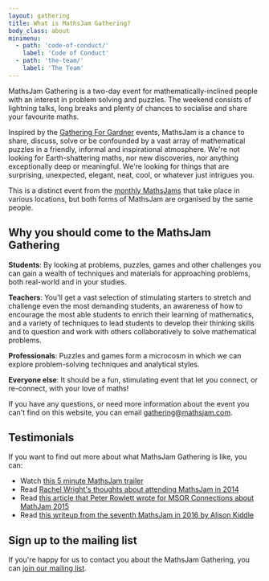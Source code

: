 ```yaml
---
layout: gathering
title: What is MathsJam Gathering?
body_class: about
minimenu:
  - path: 'code-of-conduct/'
    label: 'Code of Conduct'
  - path: 'the-team/'
    label: 'The Team'
---
```


MathsJam Gathering is a two-day event for mathematically-inclined people with an interest in problem solving and puzzles. The weekend consists of lightning talks, long breaks and plenty of chances to socialise and share your favourite maths.

Inspired by the [Gathering For Gardner](http://www.guardian.co.uk/science/2008/may/31/maths.science) events, MathsJam is a chance to share, discuss, solve or be confounded by a vast array of mathematical puzzles in a friendly, informal and inspirational atmosphere. We're not looking for Earth-shattering maths, nor new discoveries, nor anything exceptionally deep or meaningful. We're looking for things that are surprising, unexpected, elegant, neat, cool, or whatever just intrigues you.

This is a distinct event from the [monthly MathsJams](/) that take place in various locations, but both forms of MathsJam are organised by the same people.

## Why you should come to the MathsJam Gathering

**Students**: By looking at problems, puzzles, games and other challenges you can gain a wealth of techniques and materials for approaching problems, both real-world and in your studies.

**Teachers**: You'll get a vast selection of stimulating starters to stretch and challenge even the most demanding students, an awareness of how to encourage the most able students to enrich their learning of mathematics, and a variety of techniques to lead students to develop their thinking skills and to question and work with others collaboratively to solve mathematical problems.

**Professionals**: Puzzles and games form a microcosm in which we can explore problem-solving techniques and analytical styles.

**Everyone else**: It should be a fun, stimulating event that let you connect, or re-connect, with your love of maths!

If you have any questions, or need more information about the event you can't find on this website, you can email <a href="mailto:gathering@mathsjam.com">gathering@mathsjam.com</a>.

## Testimonials
If you want to find out more about what MathsJam Gathering is like, you can:

- Watch [this 5 minute MathsJam trailer](https://www.youtu.be/ZM465bN_IF8)
- Read [Rachel Wright's thoughts about attending MathsJam in 2014](http://www.solipsys.co.uk/new/ANonMathematicianAtMathsJam.html?TW_20160514)
- Read [this article that Peter Rowlett wrote for MSOR Connections about MathJam 2015](https://journals.gre.ac.uk/index.php/msor/article/view/278)
- Read [this writeup from the seventh MathsJam in 2016 by Alison Kiddle](https://plus.maths.org/content/mathsjam-vii-force-awakens)

## Sign up to the mailing list
If you're happy for us to contact you about the MathsJam Gathering, you can [join our mailing list](https://docs.google.com/forms/d/e/1FAIpQLSceb7PpP3qU8OcrCu_g8vHV9DVhDxo85pkP0Cqw7W4Flnkh9A/viewform?usp=sf_link).
